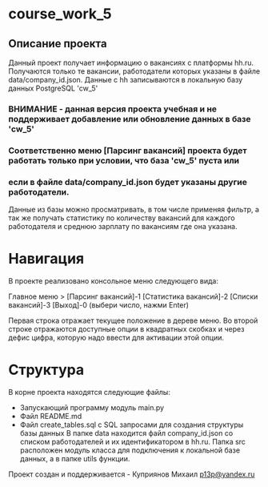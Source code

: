 # course_work_5

## Описание проекта

Данный проект получает информацию о вакансиях с платформы hh.ru.
Получаются только те вакансии, работодатели которых указаны в файле data/company_id.json.
Данные с hh записываются в локальную базу данных PostgreSQL 'cw_5'

### ВНИМАНИЕ - данная версия проекта учебная и не поддерживает добавление или обновление данных в базе 'cw_5'
### Соответственно меню [Парсинг вакансий] проекта будет работать только при условии, что база 'cw_5' пуста или
### если в файле data/company_id.json будет указаны другие работодатели.

Данные из базы можно просматривать, в том числе применяя фильтр, а так же получать статистику по количеству вакансий 
для каждого работодателя и среднюю зарплату по вакансиям где она указана. 

# Навигация

В проекте реализовано консольное меню следующего вида:

Главное меню > 
[Парсинг вакансий]-1 [Статистика вакансий]-2 [Списки вакансий]-3 [Выход]-0 
(выбери число, нажми Enter)

Первая строка отражает текущее положение в дереве меню.
Во второй строке отражаются доступные опции в квадратных скобках и через дефис цифра, которую надо ввести для активации
этой опции.

# Структура 

В корне проекта находятся следующие файлы:
- Запускающий программу модуль main.py
- Файл README.md
- Файл create_tables.sql с SQL запросами для создания структуры базы данных
В папке data находится файл company_id.json со списком работодателей и их идентификатором в hh.ru.
Папка src расположен модуль класса для подключения к локальной базе данных, а в папке utils функции.

Проект создан и поддерживается - Куприянов Михаил p13p@yandex.ru
